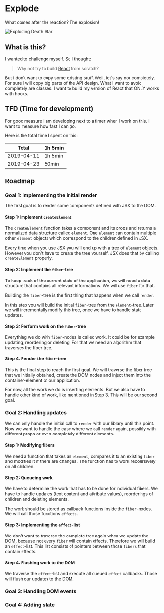 # Explode

What comes after the reaction? The explosion!

![Exploding Death Star](https://media.giphy.com/media/1vRlMcPvrYMY8/giphy.gif)

## What is this?

I wanted to challenge myself. So I thought:

> Why not try to build [React](https://reactjs.org) from scratch?

But I don't want to copy some existing stuff. Well, let's say not completely. For sure I will copy big parts of the API design. What I want to avoid completely are classes. I want to build my version of React that ONLY works with hooks.

## TFD (Time for development)

For good measure I am developing next to a timer when I work on this. I want to measure how fast I can go.

Here is the total time I spent on this:

| **Total**  | **1h 5min** |
| ---------- | ----------- |
| 2019-04-11 | 1h 5min     |
| 2019-04-23 | 50min       |

## Roadmap

### Goal 1: Implementing the initial render

The first goal is to render some components defined with JSX to the DOM.

#### Step 1: Implement `createElement`

The `createElement` function takes a component and its props and returns a normalized data structure called `element`. One `element` can contain multiple other `element` objects which correspond to the children defined in JSX.

Every time when you use JSX you will end up with a tree of `element` objects. However you don't have to create the tree yourself, JSX does that by calling `createElement` properly.

#### Step 2: Implement the `fiber`-tree

To keep track of the current state of the application, we will need a data structure that contains all relevant informations. We will use `fiber` for that.

Building the `fiber`-tree is the first thing that happens when we call `render`.

In this step you will build the initial `fiber`-tree from the `element`-tree. Later we will incrementally modify this tree, once we have to handle state updates.

#### Step 3: Perform work on the `fiber`-tree

Everything we do with `fiber`-nodes is called work. It could be for example updating, reordering or deleting. For that we need an algorithm that traverses the fiber tree.

#### Step 4: Render the `fiber`-tree

This is the final step to reach the first goal. We will traverse the fiber tree that we initially obtained, create the DOM nodes and inject them into the container-element of our application.

For now, all the work we do is inserting elements. But we also have to handle other kind of work, like mentioned in Step 3. This will be our second goal.

### Goal 2: Handling updates

We can only handle the initial call to `render` with our library until this point. Now we want to handle the case where we call `render` again, possibly with different props or even completely different elements.

#### Step 1: Modifying fibers

We need a function that takes an `element`, compares it to an existing `fiber` and modifies it if there are changes. The function has to work recoursively on all children.

#### Step 2: Queueing work

We have to determine the work that has to be done for individual fibers. We have to handle updates (text content and attribute values), reorderings of children and deleting elements.

The work should be stored as callback functions inside the `fiber`-nodes. We will call those functions `effects`.

#### Step 3: Implementing the `effect`-list

We don't want to traverse the complete tree again when we update the DOM, because not every `fiber` will contain effects. Therefore we will build an `effect`-list. This list consists of pointers between those `fibers` that contain effects.

#### Step 4: Flushing work to the DOM

We traverse the `effect`-list and execute all queued `effect` callbacks. Those will flush our updates to the DOM.

### Goal 3: Handling DOM events

### Goal 4: Adding state
